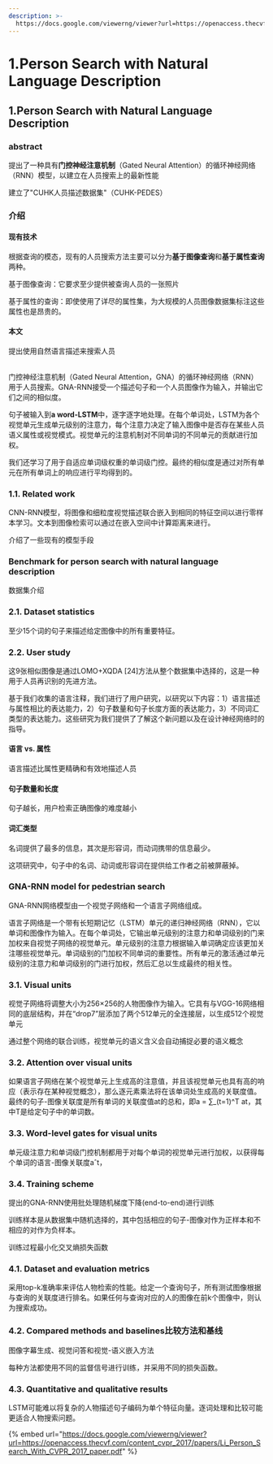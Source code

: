 ```yaml
---
description: >-
  https://docs.google.com/viewerng/viewer?url=https://openaccess.thecvf.com/content_cvpr_2017/papers/Li_Person_Search_With_CVPR_2017_paper.pdf
---
```


# 1.Person Search with Natural Language Description

## 1.Person Search with Natural Language Description

### abstract

提出了一种具有**门控神经注意机制**（Gated Neural Attention）的循环神经网络（RNN）模型，以建立在人员搜索上的最新性能

建立了"CUHK人员描述数据集"（CUHK-PEDES）

### 介绍

#### 现有技术

根据查询的模态，现有的人员搜索方法主要可以分为**基于图像查询**和**基于属性查询**两种。

基于图像查询：它要求至少提供被查询人员的一张照片

基于属性的查询：即使使用了详尽的属性集，为大规模的人员图像数据集标注这些属性也是昂贵的。

#### 本文

提出使用自然语言描述来搜索人员

\
门控神经注意机制（Gated Neural Attention，GNA）的循环神经网络（RNN）用于人员搜索。GNA-RNN接受一个描述句子和一个人员图像作为输入，并输出它们之间的相似度。

句子被输入到**a word-LSTM**中，逐字逐字地处理。在每个单词处，LSTM为各个视觉单元生成单元级别的注意力，每个注意力决定了输入图像中是否存在某些人员语义属性或视觉模式。视觉单元的注意机制对不同单词的不同单元的贡献进行加权。

我们还学习了用于自适应单词级权重的单词级门控。最终的相似度是通过对所有单元在所有单词上的响应进行平均得到的。

### 1.1. Related work

CNN-RNN模型，将图像和细粒度视觉描述联合嵌入到相同的特征空间以进行零样本学习。文本到图像检索可以通过在嵌入空间中计算距离来进行。

介绍了一些现有的模型手段

### Benchmark for person search with natural language description

数据集介绍

### 2.1. Dataset statistics

至少15个词的句子来描述给定图像中的所有重要特征。

### 2.2. User study

这9张相似图像是通过LOMO+XQDA \[24]方法从整个数据集中选择的，这是一种用于人员再识别的先进方法。

基于我们收集的语言注释，我们进行了用户研究，以研究以下内容：1）语言描述与属性相比的表达能力，2）句子数量和句子长度方面的表达能力，3）不同词汇类型的表达能力。这些研究为我们提供了了解这个新问题以及在设计神经网络时的指导。

#### **语言 vs. 属性**

语言描述比属性更精确和有效地描述人员

#### **句子数量和长度**

句子越长，用户检索正确图像的难度越小

#### **词汇类型**

名词提供了最多的信息，其次是形容词，而动词携带的信息最少。

这项研究中，句子中的名词、动词或形容词在提供给工作者之前被屏蔽掉。

### GNA-RNN model for pedestrian search

GNA-RNN网络模型由一个视觉子网络和一个语言子网络组成。

语言子网络是一个带有长短期记忆（LSTM）单元的递归神经网络（RNN），它以单词和图像作为输入。在每个单词处，它输出单元级别的注意力和单词级别的门来加权来自视觉子网络的视觉单元。单元级别的注意力根据输入单词确定应该更加关注哪些视觉单元。单词级别的门加权不同单词的重要性。所有单元的激活通过单元级别的注意力和单词级别的门进行加权，然后汇总以生成最终的相关性。

### 3.1. Visual units

视觉子网络将调整大小为256×256的人物图像作为输入。它具有与VGG-16网络相同的底层结构，并在“drop7”层添加了两个512单元的全连接层，以生成512个视觉单元

通过整个网络的联合训练，视觉单元的语义含义会自动捕捉必要的语义概念

### 3.2. Attention over visual units

如果语言子网络在某个视觉单元上生成高的注意值，并且该视觉单元也具有高的响应（表示存在某种视觉概念），那么逐元素乘法将在该单词处生成高的关联度值。最终的句子-图像关联度是所有单词的关联度值at的总和，即a = ∑\_(t=1)^T at，其中T是给定句子中的单词数。

### 3.3. Word-level gates for visual units

单元级注意力和单词级门控机制都用于对每个单词的视觉单元进行加权，以获得每个单词的语言-图像关联度aˆt，

### 3.4. Training scheme

提出的GNA-RNN使用批处理随机梯度下降(end-to-end)进行训练

训练样本是从数据集中随机选择的，其中包括相应的句子-图像对作为正样本和不相应的对作为负样本。

训练过程最小化交叉熵损失函数

### 4.1. Dataset and evaluation metrics

采用top-k准确率来评估人物检索的性能。给定一个查询句子，所有测试图像根据与查询的关联度进行排名。如果任何与查询对应的人的图像在前k个图像中，则认为搜索成功。

### 4.2. Compared methods and baselines比较方法和基线

图像字幕生成、视觉问答和视觉-语义嵌入方法

每种方法都使用不同的监督信号进行训练，并采用不同的损失函数。

### 4.3. Quantitative and qualitative results

LSTM可能难以将复杂的人物描述句子编码为单个特征向量。逐词处理和比较可能更适合人物搜索问题。

{% embed url="https://docs.google.com/viewerng/viewer?url=https://openaccess.thecvf.com/content_cvpr_2017/papers/Li_Person_Search_With_CVPR_2017_paper.pdf" %}

